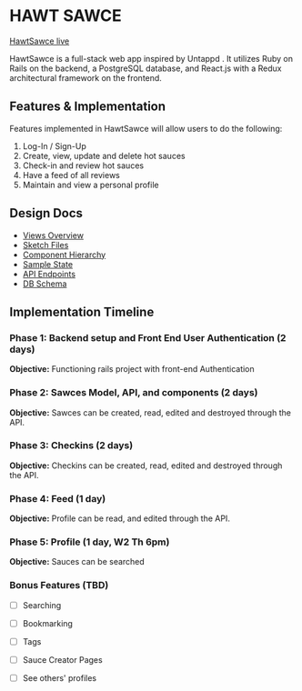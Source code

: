 # HAWT SAWCE

[HawtSawce live][heroku]

[heroku]: http://www.herokuapp.com

HawtSawce is a full-stack web app inspired by Untappd .  It utilizes Ruby on Rails on the backend, a PostgreSQL database, and React.js with a Redux architectural framework on the frontend.  

## Features & Implementation

Features implemented in HawtSawce will allow users to do the following:
 1. Log-In / Sign-Up
 2. Create, view, update and delete hot sauces
 3. Check-in and review hot sauces
 4. Have a feed of all reviews
 5. Maintain and view a personal profile

## Design Docs
  - [Views Overview][views]   
  - [Sketch Files][sketch]
  - [Component Hierarchy][components]
  - [Sample State][state]
  - [API Endpoints][api]
  - [DB Schema][schema]

## Implementation Timeline

### Phase 1: Backend setup and Front End User Authentication (2 days)

**Objective:** Functioning rails project with front-end Authentication

### Phase 2: Sawces Model, API, and components (2 days)

**Objective:** Sawces can be created, read, edited and destroyed through
the API.

### Phase 3: Checkins (2 days)

**Objective:** Checkins can be created, read, edited and destroyed through
the API.
### Phase 4: Feed (1 day)

**Objective:** Profile can be read, and edited through the API.

### Phase 5: Profile (1 day, W2 Th 6pm)

**Objective:** Sauces can be searched


### Bonus Features (TBD)
- [ ] Searching
- [ ] Bookmarking
- [ ] Tags
- [ ] Sauce Creator Pages
- [ ] See others' profiles


[views]: https://github.com/hellochitty/Hawt-Sawce/tree/master/docs
[sketch]: https://github.com/hellochitty/Hawt-Sawce/blob/master/docs/wireframes/mockups.sketch
[schema]: https://github.com/hellochitty/Hawt-Sawce/blob/master/docs/schema.md
[state]: https://github.com/hellochitty/Hawt-Sawce/blob/master/docs/sample-state.md
[api]: https://github.com/hellochitty/Hawt-Sawce/blob/master/docs/api-endpoints.md
[components]: https://github.com/hellochitty/Hawt-Sawce/blob/master/docs/component-hierarchy.md
